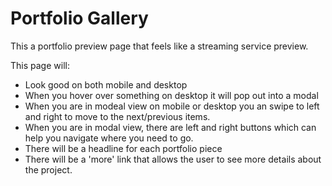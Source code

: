# Portfolio Gallery

This a portfolio preview page that feels like a streaming service preview. 

This page will: 

- Look good on both mobile and desktop
- When you hover over something on desktop it will pop out into a modal
- When you are in modeal view on mobile or desktop you an swipe to left and right to move to the next/previous items. 
- When you are in modal view, there are left and right buttons which can help you navigate where you need to go. 
- There will be a headline for each portfolio piece
- There will be a 'more' link that allows the user to see more details about the project. 

